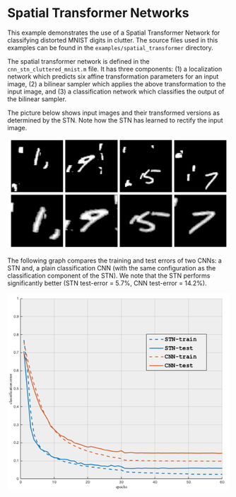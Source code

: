 # Spatial Transformer Networks

This example demonstrates the use of a Spatial Transformer Network
for classifying distorted MNIST digits in clutter. 
The source files used in this examples can be found in the 
`examples/spatial_transformer` directory.

The spatial transformer network is defined in the `cnn_stn_cluttered_mnist.m`
file. It has three components: (1) a localization network which
predicts six affine transformation parameters for an input image,
(2) a bilinear sampler which applies the above transformation
to the input image, and (3) a classification network which classifies the 
output of the bilinear sampler.

The picture below shows input images and their transformed versions as determined
by the STN. Note how the STN has learned to rectify the input image.

![Transformations inferred by the Spatial Transformer Network for images from a cluttered MNIST dataset.](figures/stn-samples.png)

The following graph compares the training and test errors of two CNNs:
a STN and, a plain classification CNN (with the same configuration as the
classification component of the STN). We note that the STN performs significantly
better (STN test-error = 5.7%, CNN test-error = 14.2%).

![Classification error comparison between a STN and a CNN.](figures/stn-perf.png)
